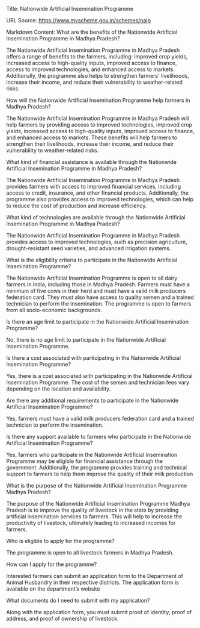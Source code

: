 Title: Nationwide Artificial Insemination Programme

URL Source: https://www.myscheme.gov.in/schemes/naip

Markdown Content:
What are the benefits of the Nationwide Artificial Insemination Programme in Madhya Pradesh?

The Nationwide Artificial Insemination Programme in Madhya Pradesh offers a range of benefits to the farmers, including: improved crop yields, increased access to high-quality inputs, improved access to finance, access to improved technologies, and enhanced access to markets. Additionally, the programme also helps to strengthen farmers' livelihoods, increase their income, and reduce their vulnerability to weather-related risks

How will the Nationwide Artificial Insemination Programme help farmers in Madhya Pradesh?

The Nationwide Artificial Insemination Programme in Madhya Pradesh will help farmers by providing access to improved technologies, improved crop yields, increased access to high-quality inputs, improved access to finance, and enhanced access to markets. These benefits will help farmers to strengthen their livelihoods, increase their income, and reduce their vulnerability to weather-related risks.

What kind of financial assistance is available through the Nationwide Artificial Insemination Programme in Madhya Pradesh?

The Nationwide Artificial Insemination Programme in Madhya Pradesh provides farmers with access to improved financial services, including access to credit, insurance, and other financial products. Additionally, the programme also provides access to improved technologies, which can help to reduce the cost of production and increase efficiency.

What kind of technologies are available through the Nationwide Artificial Insemination Programme in Madhya Pradesh?

The Nationwide Artificial Insemination Programme in Madhya Pradesh provides access to improved technologies, such as precision agriculture, drought-resistant seed varieties, and advanced irrigation systems.

What is the eligibility criteria to participate in the Nationwide Artificial Insemination Programme?

The Nationwide Artificial Insemination Programme is open to all dairy farmers in India, including those in Madhya Pradesh. Farmers must have a minimum of five cows in their herd and must have a valid milk producers federation card. They must also have access to quality semen and a trained technician to perform the insemination. The programme is open to farmers from all socio-economic backgrounds.

Is there an age limit to participate in the Nationwide Artificial Insemination Programme?

No, there is no age limit to participate in the Nationwide Artificial Insemination Programme.

Is there a cost associated with participating in the Nationwide Artificial Insemination Programme?

Yes, there is a cost associated with participating in the Nationwide Artificial Insemination Programme. The cost of the semen and technician fees vary depending on the location and availability.

Are there any additional requirements to participate in the Nationwide Artificial Insemination Programme?

Yes, farmers must have a valid milk producers federation card and a trained technician to perform the insemination.

Is there any support available to farmers who participate in the Nationwide Artificial Insemination Programme?

Yes, farmers who participate in the Nationwide Artificial Insemination Programme may be eligible for financial assistance through the government. Additionally, the programme provides training and technical support to farmers to help them improve the quality of their milk production

What is the purpose of the Nationwide Artificial Insemination Programme Madhya Pradesh?

The purpose of the Nationwide Artificial Insemination Programme Madhya Pradesh is to improve the quality of livestock in the state by providing artificial insemination services to farmers. This will help to increase the productivity of livestock, ultimately leading to increased incomes for farmers.

Who is eligible to apply for the programme?

The programme is open to all livestock farmers in Madhya Pradesh.

How can I apply for the programme?

Interested farmers can submit an application form to the Department of Animal Husbandry in their respective districts. The application form is available on the department’s website

What documents do I need to submit with my application?

Along with the application form, you must submit proof of identity, proof of address, and proof of ownership of livestock.
